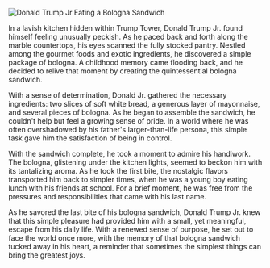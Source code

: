 ![Donald Trump Jr Eating a Bologna Sandwich](https://bafkreiehhe6uwclvupa33k35jn2anmucigvnh2w7gmds7rh3mn6k2n4oue.ipfs.nftstorage.link/)

In a lavish kitchen hidden within Trump Tower, Donald Trump Jr. found himself feeling unusually peckish. As he paced back and forth along the marble countertops, his eyes scanned the fully stocked pantry. Nestled among the gourmet foods and exotic ingredients, he discovered a simple package of bologna. A childhood memory came flooding back, and he decided to relive that moment by creating the quintessential bologna sandwich.

With a sense of determination, Donald Jr. gathered the necessary ingredients: two slices of soft white bread, a generous layer of mayonnaise, and several pieces of bologna. As he began to assemble the sandwich, he couldn't help but feel a growing sense of pride. In a world where he was often overshadowed by his father's larger-than-life persona, this simple task gave him the satisfaction of being in control.

With the sandwich complete, he took a moment to admire his handiwork. The bologna, glistening under the kitchen lights, seemed to beckon him with its tantalizing aroma. As he took the first bite, the nostalgic flavors transported him back to simpler times, when he was a young boy eating lunch with his friends at school. For a brief moment, he was free from the pressures and responsibilities that came with his last name.

As he savored the last bite of his bologna sandwich, Donald Trump Jr. knew that this simple pleasure had provided him with a small, yet meaningful, escape from his daily life. With a renewed sense of purpose, he set out to face the world once more, with the memory of that bologna sandwich tucked away in his heart, a reminder that sometimes the simplest things can bring the greatest joys.
